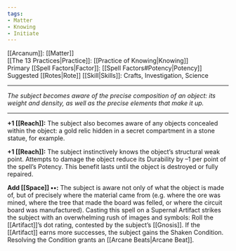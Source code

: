 ```yaml
---
tags:
- Matter
- Knowing
- Initiate
---
```


[[Arcanum]]: [[Matter]]\
[[The 13 Practices|Practice]]: [[Practice of Knowing|Knowing]]\
Primary [[Spell Factors|Factor]]: [[Spell Factors#Potency|Potency]]\
Suggested [[Rotes|Rote]] [[Skill|Skills]]: Crafts, Investigation, Science

---

_The subject becomes aware of the precise composition of an object: its weight and density, as well as the precise elements that make it up._

---

**+1 [[Reach]]:** The subject also becomes aware of any objects concealed within the object: a gold relic hidden in a secret compartment in a stone statue, for example.

**+1 [[Reach]]:** The subject instinctively knows the object’s structural weak point. Attempts to damage the object reduce its Durability by –1 per point of the spell’s Potency. This benefit lasts until the object is destroyed or fully repaired.

**Add [[Space]] ••:** The subject is aware not only of what the object is made of, but of precisely where the material came from (e.g. where the ore was mined, where the tree that made the board was felled, or where the circuit board was manufactured). Casting this spell on a Supernal Artifact strikes the subject with an overwhelming rush of images and symbols: Roll the [[Artifact]]’s dot rating, contested by the subject’s [[Gnosis]]. If the [[Artifact]] earns more successes, the subject gains the Shaken Condition. Resolving the Condition grants an [[Arcane Beats|Arcane Beat]].